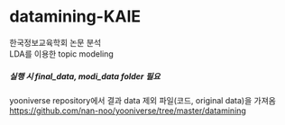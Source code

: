 # datamining-KAIE
한국정보교육학회 논문 분석   
LDA를 이용한 topic modeling   

##### 실행 시 final_data, modi_data folder 필요   
yooniverse repository에서 결과 data 제외 파일(코드, original data)을 가져옴   
https://github.com/nan-noo/yooniverse/tree/master/datamining

